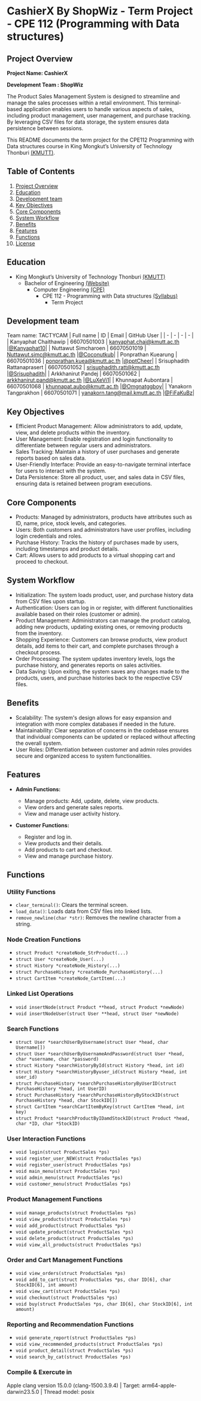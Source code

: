 # CashierX By ShopWiz - Term Project - CPE 112 (Programming with Data structures)

## Project Overview

**Project Name: CashierX**

**Development Team : ShopWiz**

The Product Sales Management System is designed to streamline and manage the sales processes within a retail environment. This terminal-based application enables users to handle various aspects of sales, including product management, user management, and purchase tracking. By leveraging CSV files for data storage, the system ensures data persistence between sessions.

This README documents the term project for the CPE112 Programming with Data structures course in King Mongkut’s University of Technology Thonburi [(KMUTT)](https://www.kmutt.ac.th/).

## Table of Contents
1. [Project Overview](#project-overview)
2. [Education](#education)
3. [Development team](#development-team)
4. [Key Objectives](#key-objectives)
5. [Core Components](#core-components)
6. [System Workflow](#system-workflow)
7. [Benefits](#benefits)
8. [Features](#features)
9. [Functions](#functions)
10. [License](#license)

## Education
- King Mongkut’s University of Technology Thonburi [(KMUTT)](https://www.kmutt.ac.th/)
    - Bachelor of Engineering [(Website)](https://eng.kmutt.ac.th)
        - Computer Engineering [(CPE)](https://www.cpe.kmutt.ac.th)
            - CPE 112 - Programming with Data structures [(Syllabus)](https://drive.google.com/file/d/1q8DzZ1vEUM5RS1FiopvX1kUsBls0Rmtl/view)
                - Term Project

## Development team
Team name: TACTYCAM
| Full name             | ID            | Email                             | GitHub User |
| -                     | -             | -                                 | -           |
| Kanyaphat Chaithawip    | 66070501003   | <kanyaphat.chai@kmutt.ac.th>    |[@Kanyaphat10](https://github.com/Kanyaphat10)|
| Nuttawut Simcharoen    | 66070501019   | <Nuttawut.simc@kmutt.ac.th>    |[@Coconutkub](https://github.com/Coconutkub)|
| Ponprathan Kuearung        | 66070501036   | <ponprathan.kuea@kmutt.ac.th>        |[@pptCheer](https://github.com/pptCheer)|
| Srisuphadith Rattanaprasert        | 66070501052   | <srisuphadith.ratt@kmutt.ac.th>        |[@Srisuphadith](https://github.com/Srisuphadith)|
| Arkkhanirut Pandej     | 66070501062   | <arkkhanirut.pand@kmutt.ac.th>       |[@LuXeVi1](https://github.com/LuXeVi1)|
| Khunnapat Aubontara | 66070501068   | <khunnapat.aubo@kmutt.ac.th>      |[@Omgnatggboy](https://github.com/Omgnatggboy)|
| Yanakorn Tangprakhon      | 66070501071   | <yanakorn.tang@mail.kmutt.ac.th>       |[@FiFaKuBz](https://github.com/FiFaKuBz)|


## Key Objectives

- Efficient Product Management: Allow administrators to add, update, view, and delete products within the inventory.
- User Management: Enable registration and login functionality to differentiate between regular users and administrators.
- Sales Tracking: Maintain a history of user purchases and generate reports based on sales data.
- User-Friendly Interface: Provide an easy-to-navigate terminal interface for users to interact with the system.
- Data Persistence: Store all product, user, and sales data in CSV files, ensuring data is retained between program executions.

## Core Components

- Products: Managed by administrators, products have attributes such as ID, name, price, stock levels, and categories.
- Users: Both customers and administrators have user profiles, including login credentials and roles.
- Purchase History: Tracks the history of purchases made by users, including timestamps and product details.
- Cart: Allows users to add products to a virtual shopping cart and proceed to checkout.

## System Workflow

- Initialization: The system loads product, user, and purchase history data from CSV files upon startup.
- Authentication: Users can log in or register, with different functionalities available based on their roles (customer or admin).
- Product Management: Administrators can manage the product catalog, adding new products, updating existing ones, or removing products from the inventory.
- Shopping Experience: Customers can browse products, view product details, add items to their cart, and complete purchases through a checkout process.
- Order Processing: The system updates inventory levels, logs the purchase history, and generates reports on sales activities.
- Data Saving: Upon exiting, the system saves any changes made to the products, users, and purchase histories back to the respective CSV files.

## Benefits

- Scalability: The system's design allows for easy expansion and integration with more complex databases if needed in the future.
- Maintainability: Clear separation of concerns in the codebase ensures that individual components can be updated or replaced without affecting the overall system.
- User Roles: Differentiation between customer and admin roles provides secure and organized access to system functionalities.

## Features

- **Admin Functions:**
  - Manage products: Add, update, delete, view products.
  - View orders and generate sales reports.
  - View and manage user activity history.

- **Customer Functions:**
  - Register and log in.
  - View products and their details.
  - Add products to cart and checkout.
  - View and manage purchase history.

## Functions

### Utility Functions

- `clear_terminal()`: Clears the terminal screen.
- `load_data()`: Loads data from CSV files into linked lists.
- `remove_newline(char *str)`: Removes the newline character from a string.

### Node Creation Functions

- `struct Product *createNode_StrProduct(...)`
- `struct User *createNode_User(...)`
- `struct History *createNode_History(...)`
- `struct PurchaseHistory *createNode_PurchaseHistory(...)`
- `struct CartItem *createNode_CartItem(...)`

### Linked List Operations

- `void insertNode(struct Product **head, struct Product *newNode)`
- `void insertNodeUser(struct User **head, struct User *newNode)`

### Search Functions

- `struct User *searchUserByUsername(struct User *head, char Username[])`
- `struct User *searchUserByUsernameAndPassword(struct User *head, char *username, char *password)`
- `struct History *searchHistoryById(struct History *head, int id)`
- `struct History *searchHistoryByuser_id(struct History *head, int user_id)`
- `struct PurchaseHistory *searchPurchaseHistoryByUserID(struct PurchaseHistory *head, int UserID)`
- `struct PurchaseHistory *searchPurchaseHistoryByStockID(struct PurchaseHistory *head, char StockID[])`
- `struct CartItem *searchCartItemByKey(struct CartItem *head, int key)`
- `struct Product *searchProductByIDamdStockID(struct Product *head, char *ID, char *StockID)`

### User Interaction Functions

- `void login(struct ProductSales *ps)`
- `void register_user_NEW(struct ProductSales *ps)`
- `void register_user(struct ProductSales *ps)`
- `void main_menu(struct ProductSales *ps)`
- `void admin_menu(struct ProductSales *ps)`
- `void customer_menu(struct ProductSales *ps)`

### Product Management Functions

- `void manage_products(struct ProductSales *ps)`
- `void view_products(struct ProductSales *ps)`
- `void add_product(struct ProductSales *ps)`
- `void update_product(struct ProductSales *ps)`
- `void delete_product(struct ProductSales *ps)`
- `void view_all_products(struct ProductSales *ps)`

### Order and Cart Management Functions

- `void view_orders(struct ProductSales *ps)`
- `void add_to_cart(struct ProductSales *ps, char ID[6], char StockID[6], int amount)`
- `void view_cart(struct ProductSales *ps)`
- `void checkout(struct ProductSales *ps)`
- `void buy(struct ProductSales *ps, char ID[6], char StockID[6], int amount)`

### Reporting and Recommendation Functions

- `void generate_report(struct ProductSales *ps)`
- `void view_recommended_products(struct ProductSales *ps)`
- `void product_detail(struct ProductSales *ps)`
- `void search_by_cat(struct ProductSales *ps)`

### Compile & Exercute in 
Apple clang version 15.0.0 (clang-1500.3.9.4) | Target: arm64-apple-darwin23.5.0 | Thread model: posix
